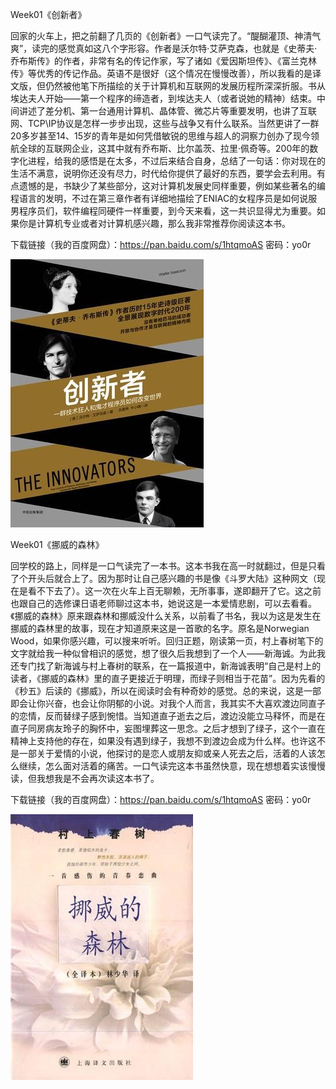 Week01《创新者》

回家的火车上，把之前翻了几页的《创新者》一口气读完了。“醍醐灌顶、神清气爽”，读完的感觉真如这八个字形容。作者是沃尔特·艾萨克森，也就是《史蒂夫·乔布斯传》的作者，非常有名的传记作家，写了诸如《爱因斯坦传》、《富兰克林传》等优秀的传记作品。英语不是很好（这个情况在慢慢改善），所以我看的是译文版，但仍然被他笔下所描绘的关于计算机和互联网的发展历程所深深折服。书从埃达夫人开始——第一个程序的缔造者，到埃达夫人（或者说她的精神）结束。中间讲述了差分机、第一台通用计算机、晶体管、微芯片等重要发明，也讲了互联网、TCP\IP协议是怎样一步步出现，这些与战争又有什么联系。当然更讲了一群20多岁甚至14、15岁的青年是如何凭借敏锐的思维与超人的洞察力创办了现今领航全球的互联网企业，这其中就有乔布斯、比尔盖茨、拉里·佩奇等。200年的数字化进程，给我的感悟是在太多，不过后来结合自身，总结了一句话：你对现在的生活不满意，说明你还没有尽力，时代给你提供了最好的东西，要学会去利用。有点遗憾的是，书缺少了某些部分，这对计算机发展史同样重要，例如某些著名的编程语言的发明，不过在第三章作者有详细地描绘了ENIAC的女程序员是如何说服男程序员们，软件编程同硬件一样重要，到今天来看，这一共识显得尤为重要。如果你是计算机专业或者对计算机感兴趣，那么我非常推荐你阅读这本书。

下载链接（我的百度网盘）：https://pan.baidu.com/s/1htqmoAS 密码：yo0r

![1525563793821](assets/1525563793821.png)

Week01《挪威的森林》

回学校的路上，同样是一口气读完了一本书。这本书我在高一时就翻过，但是只看了个开头后就合上了。因为那时让自己感兴趣的书是像《斗罗大陆》这种网文（现在是看不下去了）。这一次在火车上百无聊赖，无所事事，遂即翻开了它。这之前也跟自己的选修课日语老师聊过这本书，她说这是一本爱情悲剧，可以去看看。《挪威的森林》原来跟森林和挪威没什么关系，以前看了书名，我以为这是发生在挪威的森林里的故事，现在才知道原来这是一首歌的名字。原名是Norwegian Wood，如果你感兴趣，可以搜来听听。回归正题，刚读第一页，村上春树笔下的文字就给我一种似曾相识的感觉，想了很久后我想到了一个人——新海诚。为此我还专门找了新海诚与村上春树的联系，在一篇报道中，新海诚表明“自己是村上的读者，《挪威的森林》里的直子更接近于明理，而绿子则相当于花苗”。因为先看的《秒五》后读的《挪威》，所以在阅读时会有种奇妙的感觉。总的来说，这是一部即会让你兴奋，也会让你阴郁的小说。对我个人而言，我其实不大喜欢渡边同直子的恋情，反而替绿子感到惋惜。当知道直子逝去之后，渡边没能立马释怀，而是在直子同房病友玲子的胸怀中，妄图埋葬这一思念。之后才想到了绿子，这个一直在精神上支持他的存在，如果没有遇到绿子，我想不到渡边会成为什么样。也许这不是一部关于爱情的小说，他探讨的是恋人或朋友抑或亲人死去之后，活着的人该怎么继续，怎么面对活着的痛苦。一口气读完这本书虽然快意，现在想想着实该慢慢读，但我想我是不会再次读这本书了。

下载链接（我的百度网盘）：https://pan.baidu.com/s/1htqmoAS 密码：yo0r

![1525563820161](assets/1525563820161.png)

 